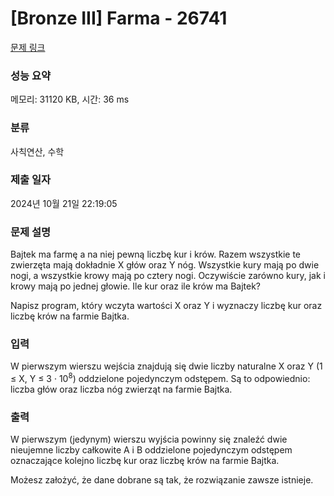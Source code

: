 # [Bronze III] Farma - 26741 

[문제 링크](https://www.acmicpc.net/problem/26741) 

### 성능 요약

메모리: 31120 KB, 시간: 36 ms

### 분류

사칙연산, 수학

### 제출 일자

2024년 10월 21일 22:19:05

### 문제 설명

<p>Bajtek ma farmę a na niej pewną liczbę kur i krów. Razem wszystkie te zwierzęta mają dokładnie X głów oraz Y nóg. Wszystkie kury mają po dwie nogi, a wszystkie krowy mają po cztery nogi. Oczywiście zarówno kury, jak i krowy mają po jednej głowie. Ile kur oraz ile krów ma Bajtek?</p>

<p>Napisz program, który wczyta wartości X oraz Y i wyznaczy liczbę kur oraz liczbę krów na farmie Bajtka.</p>

### 입력 

 <p>W pierwszym wierszu wejścia znajdują się dwie liczby naturalne X oraz Y (1 ≤ X, Y ≤ 3 · 10<sup>8</sup>) oddzielone pojedynczym odstępem. Są to odpowiednio: liczba głów oraz liczba nóg zwierząt na farmie Bajtka.</p>

### 출력 

 <p>W pierwszym (jedynym) wierszu wyjścia powinny się znaleźć dwie nieujemne liczby całkowite A i B oddzielone pojedynczym odstępem oznaczające kolejno liczbę kur oraz liczbę krów na farmie Bajtka.</p>

<p>Możesz założyć, że dane dobrane są tak, że rozwiązanie zawsze istnieje.</p>

